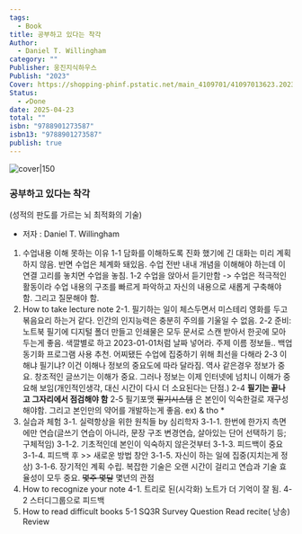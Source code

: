 ```yaml
---
tags:
  - Book
title: 공부하고 있다는 착각
Author:
  - Daniel T. Willingham
category: ""
Publisher: 웅진지식하우스
Publish: "2023"
Cover: https://shopping-phinf.pstatic.net/main_4109701/41097013623.20230926085248.jpg
Status:
  - ✔️Done
date: 2025-04-23
total: ""
isbn: "9788901273587"
isbn13: "9788901273587"
publish: true
---
```


![cover|150](https://shopping-phinf.pstatic.net/main_4109701/41097013623.20230926085248.jpg)
###  공부하고 있다는 착각
(성적의 판도를 가르는 뇌 최적화의 기술)    
- 저자 : Daniel T. Willingham

1.  수업내용 이해 못하는 이유
	1-1 담화를 이해하도록 진화 했기에 긴 대화는 미리 계획하지 않음. 반면 수업은 체계화 돼있음. 수업 전반 내내 개념을 이해해야 하는데 이 연결 고리를 놓치면 수업을 놓침.
	1-2 수업을 앉아서 듣기만함 -> 수업은 적극적인 활동이라 수업 내용의 구조를 빠르게 파악하고 자신의 내용으로 새롭게 구축해야 함. 그리고 질문해야 함. 
2. How to take lecture note
	2-1. 필기하는 일이 체스두면서 미스테리 영화를 두고 볶음요리 하는거 같다. 인간의 인지능력은 충분히 주의를 기울일 수 없음. 
	2-2 준비: 노트북 필기에 디지털 폴더 만들고 인쇄물은 모두 문서로 스캔 받아서 한곳에 모아 두는게 좋음. 색깔별로  하고 2023-01-01처럼 날짜 넣어라. 주제 이름 정보들.. 백업 동기화 프로그램 사용 추천. 어찌됐든 수업에 집중하기 위해 최선을 다해라
	2-3 이해냐 필기냐? 이건 이해나 정보의 중요도에 따라 달라짐. 역사 같은경우 정보가 중요. 창조적인 글쓰기는 이해가 중요. 그러나 정보는 이제 인터넷에 넘치니 이해가 중요해 보임(개인적인생각, 대신 시간이 다시 더 소요된다는 단점.)
	2-4 **필기는 끝나고 그자리에서 점검해야 함** 
	2-5 필기포맷 ~~필기시스템~~ 은 본인이 익숙한걸로 재구성 해야함. 그리고 본인만의 약어를 개발하는게 좋음. ex) & tho * 
3. 실습과 체험
	3-1. 실력항상을 위한 원칙들 by 심리학자
		3-1-1. 한번에 한가지 측면에만 연습(글쓰기 연습이 아니라, 문장 구조 변경연습, 살아있는 단어 선택하기 등;구체적임)
		3-1-2. 기초적인데 본인이 익숙하지 않은것부터
		3-1-3. 피드백이 중요
		3-1-4. 피드백 후 >> 새로운 방법 창안
		3-1-5. 자신이 하는 일에 집중(지치는게 정상)
		3-1-6. 장기적인 계획 수립. 복잡한 기술은 오랜 시간이 걸리고 연습과 기술 효율성이 모두 중요. ~~몇주 몇달~~ 몇년의 관점
4. How to recognize your note
	4-1. 트리로 된(시각화) 노트가 더 기억이 잘 됨. 
	4-2 스터디그룹으로 피드백
5. How to read difficult books
	5-1 SQ3R 
		Survey
		Question
		Read
		recite( 낭송)
		Review